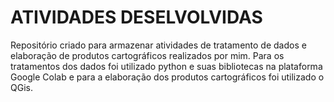 # ATIVIDADES DESELVOLVIDAS

Repositório criado para armazenar atividades de tratamento de dados e elaboração de produtos cartográficos realizados por mim.
Para os tratamentos dos dados foi utilizado python e suas bibliotecas na plataforma Google Colab e para a elaboração dos produtos cartográficos foi utilizado o QGis.

